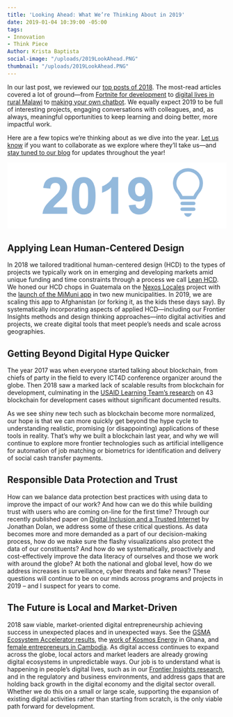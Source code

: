 ```yaml
---
title: 'Looking Ahead: What We’re Thinking About in 2019'
date: 2019-01-04 10:39:00 -05:00
tags:
- Innovation
- Think Piece
Author: Krista Baptista
social-image: "/uploads/2019LookAhead.PNG"
thumbnail: "/uploads/2019LookAhead.PNG"
---
```


In our last post, we reviewed our [top posts of 2018](https://dai-global-digital.com/digital-at-dai-year-in-review-top-10-posts-of-2018.html). The most-read articles covered a lot of ground—from [Fortnite for development](https://dai-global-digital.com/fortnite-for-international-development.html) to [digital lives in rural Malawi](https://dai-global-digital.com/digital-insights-malawi-communication-among-rural-communities.html) to [making your own chatbot](https://dai-global-digital.com/facebook-messenger-chatbot-1.html). We equally expect 2019 to be full of interesting projects, engaging conversations with colleagues, and, as always, meaningful opportunities to keep learning and doing better, more impactful work.

Here are a few topics we’re thinking about as we dive into the year. [Let us know](https://twitter.com/DAIGlobal) if you want to collaborate as we explore where they’ll take us—and [stay tuned to our blog](https://dai.us19.list-manage.com/subscribe?u=9cb0638e1f8d7224ba7058efa&id=67e58edf98) for updates throughout the year!

<!--more-->

![2019.PNG](/uploads/2019.PNG)

## Applying Lean Human-Centered Design 

In 2018 we tailored traditional human-centered design (HCD) to the types of projects we typically work on in emerging and developing markets amid unique funding and time constraints through a process we call [Lean HCD](https://www.dai.com/hcd.pdf). We honed our HCD chops in Guatemala on the [Nexos Locales](https://www.dai.com/our-work/projects/guatemala-nexos-locales) project with the [launch of the MiMuni app](https://dai-global-digital.com/forking-with-design-thinking-in-guatemala.html) in two new municipalities. In 2019, we are scaling this app to Afghanistan (or forking it, as the kids these days say). By systematically incorporating aspects of applied HCD—including our Frontier Insights methods and design thinking approaches—into digital activities and projects, we create digital tools that meet people’s needs and scale across geographies.

## Getting Beyond Digital Hype Quicker

The year 2017 was when everyone started talking about blockchain, from chiefs of party in the field to every ICT4D conference organizer around the globe. Then 2018 saw a marked lack of scalable results from blockchain for development, culminating in the [USAID Learning Team’s research](http://merltech.org/blockchain-for-international-development-using-a-learning-agenda-to-address-knowledge-gaps/#comment-141) on 43 blockchain for development cases without significant documented results. 

As we see shiny new tech such as blockchain become more normalized, our hope is that we can more quickly get beyond the hype cycle to understanding realistic, promising (or disappointing) applications of these tools in reality. That’s why we built a blockchain last year, and why we will continue to explore more frontier technologies such as artificial intelligence for automation of job matching or biometrics for identification and delivery of social cash transfer payments.

## Responsible Data Protection and Trust

How can we balance data protection best practices with using data to improve the impact of our work? And how can we do this while building trust with users who are coming on-line for the first time? Through our recently published paper on [Digital Inclusion and a Trusted Internet](https://www.dai.com/cda-cybersecurity.pdf) by Jonathan Dolan, we address some of these critical questions. As data becomes more and more demanded as a part of our decision-making process, how do we make sure the flashy visualizations also protect the data of our constituents? And how do we systematically, proactively and cost-effectively improve the data literacy of ourselves and those we work with around the globe? At both the national and global level, how do we address increases in surveillance, cyber threats and fake news? These questions will continue to be on our minds across programs and projects in 2019 – and I suspect for years to come.

## The Future is Local and Market-Driven

2018 saw viable, market-oriented digital entrepreneurship achieving success in unexpected places and in unexpected ways. See the [GSMA Ecosystem Accelerator results](https://www.gsma.com/mobilefordevelopment/ecosystem-accelerator/our-insights/), the [work of Kosmos Energy](https://dai-global-digital.com/kosmos-innovation-center-wins-2018-p3-impact-award.html) in Ghana, and [female entrepreneurs in Cambodia](https://dai-global-digital.com/powering-women-entrepreneurs-in-cambodia.html?utm_source=related-box). As digital access continues to expand across the globe, local actors and market leaders are already growing digital ecosystems in unpredictable ways. Our job is to understand what is happening in people’s digital lives, such as in our [Frontier Insights research](https://dai-global-digital.com/tags/?tag=digital-insights), and in the regulatory and business environments, and address gaps that are holding back growth in the digital economy and the digital sector overall. Whether we do this on a small or large scale, supporting the expansion of existing digital activities rather than starting from scratch, is the only viable path forward for development.